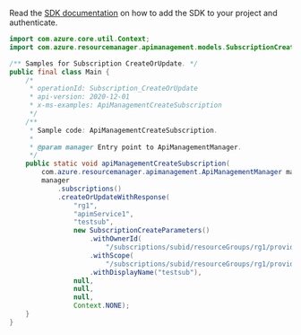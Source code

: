 Read the [SDK documentation](https://github.com/Azure/azure-sdk-for-java/blob/azure-resourcemanager-apimanagement_1.0.0-beta.2/sdk/apimanagement/azure-resourcemanager-apimanagement/README.md) on how to add the SDK to your project and authenticate.

```java
import com.azure.core.util.Context;
import com.azure.resourcemanager.apimanagement.models.SubscriptionCreateParameters;

/** Samples for Subscription CreateOrUpdate. */
public final class Main {
    /*
     * operationId: Subscription_CreateOrUpdate
     * api-version: 2020-12-01
     * x-ms-examples: ApiManagementCreateSubscription
     */
    /**
     * Sample code: ApiManagementCreateSubscription.
     *
     * @param manager Entry point to ApiManagementManager.
     */
    public static void apiManagementCreateSubscription(
        com.azure.resourcemanager.apimanagement.ApiManagementManager manager) {
        manager
            .subscriptions()
            .createOrUpdateWithResponse(
                "rg1",
                "apimService1",
                "testsub",
                new SubscriptionCreateParameters()
                    .withOwnerId(
                        "/subscriptions/subid/resourceGroups/rg1/providers/Microsoft.ApiManagement/service/apimService1/users/57127d485157a511ace86ae7")
                    .withScope(
                        "/subscriptions/subid/resourceGroups/rg1/providers/Microsoft.ApiManagement/service/apimService1/products/5600b59475ff190048060002")
                    .withDisplayName("testsub"),
                null,
                null,
                null,
                Context.NONE);
    }
}
```
